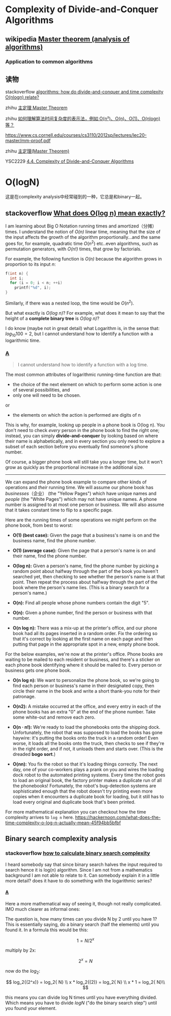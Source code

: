 # Complexity of Divide-and-Conquer Algorithms



## wikipedia [Master theorem (analysis of algorithms)](https://en.wikipedia.org/wiki/Master_theorem_(analysis_of_algorithms))



### Application to common algorithms





## 读物

stackoverflow [algorithms: how do divide-and-conquer and time complexity O(nlogn) relate?](https://stackoverflow.com/questions/29927439/algorithms-how-do-divide-and-conquer-and-time-complexity-onlogn-relate)

zhihu [主定理 Master Theorem](https://zhuanlan.zhihu.com/p/100531135)

zhihu [如何理解算法时间复杂度的表示法，例如 O(n²)、O(n)、O(1)、O(nlogn) 等？](https://www.zhihu.com/question/21387264)

https://www.cs.cornell.edu/courses/cs3110/2012sp/lectures/lec20-master/mm-proof.pdf

zhihu [主定理(Master Theorem)](https://www.zhihu.com/people/lewis-3-99)

YSC2229 [4.4. Complexity of Divide-and-Conquer Algorithms](https://ilyasergey.net/YSC2229/week-04-divide-and-conquer-complexity.html#complexity-of-divide-and-conquer-algorithms)



# O(logN)

这是在complexity analysis中经常碰到的一种，它总是和binary一起。



## stackoverflow [What does O(log n) mean exactly?](https://stackoverflow.com/questions/2307283/what-does-olog-n-mean-exactly)

I am learning about Big O Notation running times and amortized（分摊） times.  I understand the notion of *O(n)* linear time, meaning that the size of the input affects the growth of the algorithm proportionally...and the same goes for, for example, quadratic time $O(n^2)$ etc..even algorithms, such as permutation generators, with *O(n!)* times, that grow by factorials.

For example, the following function is *O(n)* because the algorithm grows in proportion to its input *n*:  

```c
f(int n) {
  int i;
  for (i = 0; i < n; ++i)
    printf("%d", i);
}
```

Similarly, if there was a nested loop, the time would be $O(n^2)$.

But what exactly is *O(log n)*?  For example, what does it mean to say that the height of a **complete binary tree** is *O(log n)*?

I do know (maybe not in great detail) what Logarithm is, in the sense that:  $log_{10}{ 100} = 2$, but I cannot understand how to identify a function with a logarithmic time.



### [A](https://stackoverflow.com/questions/2307283/what-does-olog-n-mean-exactly/2307314#2307314)

> I cannot understand how to identify a function with a log time.

 

The most common attributes of logarithmic running-time function are that:  

- the choice of the next element on which to perform some action is one of several possibilities, and
- only one will need to be chosen.

or

- the elements on which the action is performed are digits of n

  

This is why, for example, looking up people in a phone book is O(log n). You don't need to check *every* person in the phone book to find the right one; instead, you can simply **divide-and-conquer** by looking based on where their name is alphabetically, and in every section you only need to explore a subset of each section before you eventually find someone's phone number.

  

Of course, a bigger phone book will still take you a longer time, but it won't grow as quickly as the proportional increase in the additional size.

  

------

We can expand the phone book example to compare other kinds of operations and *their* running time. We will assume our phone book has *businesses*（企业） (the "Yellow Pages") which have unique names and *people* (the "White Pages") which may not have unique names. A phone number is assigned to at most one person or business. We will also assume that it takes constant time to flip to a specific page.

  

Here are the running times of some operations we might perform on the phone book, from best to worst:

  

- **O(1) (best case):** Given the page that a business's name is on and the business name, find the phone number.

- **O(1) (average case):** Given the page that a person's name is on and their name, find the phone number.

- **O(log n):** Given a person's name, find the phone number by picking a random point about halfway through the part of the book you haven't searched yet, then checking to see whether the person's name is at that point. Then repeat the process about halfway through the part of the book where the person's name lies. (This is a binary search for a person's name.)

- **O(n):** Find all people whose phone numbers contain the digit "5".

- **O(n):** Given a phone number, find the person or business with that number.

- **O(n log n):** There was a mix-up at the printer's office, and our phone book had all its pages inserted in a random order. Fix the ordering so that it's correct by looking at the first name on each page and then putting that page in the appropriate spot in a new, empty phone book.

  

For the below examples, we're now at the printer's office. Phone books are waiting to be mailed to each resident or business, and there's a sticker on each phone book identifying where it should be mailed to. Every person or business gets one phone book.

  

- **O(n log n):** We want to personalize the phone book, so we're going to find each person or business's name in their designated copy, then circle their name in the book and write a short thank-you note for their patronage.

- **O(n2):** A mistake occurred at the office, and every entry in each of the phone books has an extra "0" at the end of the phone number. Take some white-out and remove each zero.

- **O(n · n!):** We're ready to load the phonebooks onto the shipping dock. Unfortunately, the robot that was supposed to load the books has gone haywire: it's putting the books onto the truck in a random order! Even worse, it loads all the books onto the truck, then checks to see if they're in the right order, and if not, it unloads them and starts over. (This is the dreaded **bogo sort**.)

- **O(nn):** You fix the robot so that it's loading things correctly. The next day, one of your co-workers plays a prank on you and wires the loading dock robot to the automated printing systems. Every time the robot goes to load an original book, the factory printer makes a duplicate run of all the phonebooks! Fortunately, the robot's bug-detection systems are sophisticated enough that the robot doesn't try printing even more copies when it encounters a duplicate book for loading, but it still has to load every original and duplicate book that's been printed.

  

For more mathematical explanation you can checkout how the time complexity arrives to `log n` here. https://hackernoon.com/what-does-the-time-complexity-o-log-n-actually-mean-45f94bb5bfbf



## Binary search complexity analysis



### stackoverflow [how to calculate binary search complexity](https://stackoverflow.com/questions/8185079/how-to-calculate-binary-search-complexity)

I heard somebody say that since binary search halves the input required to search hence it is log(n) algorithm. Since I am not from a mathematics background I am not able to relate to it. Can somebody explain it in a little more detail? does it have to do something with the logarithmic series? 

#### [A](https://stackoverflow.com/questions/8185079/how-to-calculate-binary-search-complexity/8185382#8185382)

Here a more mathematical way of seeing it, though not really complicated. IMO much clearer as informal ones:

  

The question is, how many times can you divide N by 2 until you have 1? This is essentially saying, do a binary search (half the elements) until you found it. In a formula this would be this:


$$
1 = N / 2^x
$$


multiply by 2x:


$$
2^x = N
$$


now do the $log_2$:


$$
log_2{(2^x)}    = log_2{ N} \\
    x * log_2{(2)} = log_2{ N} \\
    x * 1         = log_2{ N}\\
$$


this means you can divide log N times until you have everything divided. Which means you have to divide $log N$ ("do the binary search step") until you found your element.

